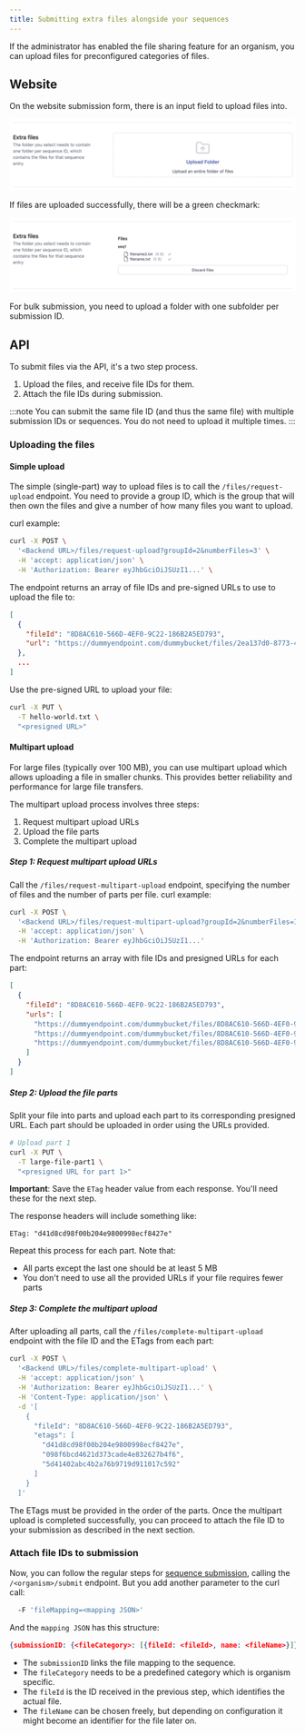 ```yaml
---
title: Submitting extra files alongside your sequences
---
```


If the administrator has enabled the file sharing feature for an organism, you can upload files for preconfigured categories of files.

## Website

On the website submission form, there is an input field to upload files into.

![The extra files component](../../../assets/ExtraFilesComponent.png)

If files are uploaded successfully, there will be a green checkmark:

![The extra files component](../../../assets/ExtraFilesUploaded.png)

For bulk submission, you need to upload a folder with one subfolder per submission ID.

## API

To submit files via the API, it's a two step process.

1. Upload the files, and receive file IDs for them.
2. Attach the file IDs during submission.

:::note
You can submit the same file ID (and thus the same file) with multiple submission IDs or sequences.
You do not need to upload it multiple times.
:::

### Uploading the files

#### Simple upload

The simple (single-part) way to upload files is to call the `/files/request-upload` endpoint.
You need to provide a group ID, which is the group that will then own the files and give a number of how many files
you want to upload.

curl example:

```bash
curl -X POST \
  '<Backend URL>/files/request-upload?groupId=2&numberFiles=3' \
  -H 'accept: application/json' \
  -H 'Authorization: Bearer eyJhbGciOiJSUzI1...' \
```

The endpoint returns an array of file IDs and pre-signed URLs to use to upload the file to:

```json
[
  {
    "fileId": "8D8AC610-566D-4EF0-9C22-186B2A5ED793",
    "url": "https://dummyendpoint.com/dummybucket/files/2ea137d0-8773-4e0a-a9aa-5591de12ff23?X-Amz-Algorithm=AWS4-HMAC-SHA256&X-Amz-Credential=dummyaccesskey%2F20250330%2Fdummyregion%2Fs3%2Faws4_request&X-Amz-Date=20250330T184050Z&X-Amz-Expires=1800&X-Amz-SignedHeaders=host&X-Amz-Signature=9717e8d8c8242d0d266f816c665d78b1d842de5286fb59e37329f090e9bb0b9e"
  },
  ...
]
```

Use the pre-signed URL to upload your file:

```bash
curl -X PUT \
  -T hello-world.txt \
  "<presigned URL>"
```

#### Multipart upload

For large files (typically over 100 MB), you can use multipart upload which allows uploading a file in smaller chunks.
This provides better reliability and performance for large file transfers.

The multipart upload process involves three steps:

1. Request multipart upload URLs
2. Upload the file parts
3. Complete the multipart upload

##### Step 1: Request multipart upload URLs

Call the `/files/request-multipart-upload` endpoint, specifying the number of files and the number of parts per file. curl example:

```bash
curl -X POST \
  '<Backend URL>/files/request-multipart-upload?groupId=2&numberFiles=1&numberParts=3' \
  -H 'accept: application/json' \
  -H 'Authorization: Bearer eyJhbGciOiJSUzI1...'
```

The endpoint returns an array with file IDs and presigned URLs for each part:

```json
[
  {
    "fileId": "8D8AC610-566D-4EF0-9C22-186B2A5ED793",
    "urls": [
      "https://dummyendpoint.com/dummybucket/files/8D8AC610-566D-4EF0-9C22-186B2A5ED793?partNumber=1&X-Amz-Algorithm=...",
      "https://dummyendpoint.com/dummybucket/files/8D8AC610-566D-4EF0-9C22-186B2A5ED793?partNumber=2&X-Amz-Algorithm=...",
      "https://dummyendpoint.com/dummybucket/files/8D8AC610-566D-4EF0-9C22-186B2A5ED793?partNumber=3&X-Amz-Algorithm=..."
    ]
  }
]
```

##### Step 2: Upload the file parts

Split your file into parts and upload each part to its corresponding presigned URL. Each part should be uploaded in order using the URLs provided.

```bash
# Upload part 1
curl -X PUT \
  -T large-file-part1 \
  "<presigned URL for part 1>"
```

**Important**: Save the `ETag` header value from each response. You'll need these for the next step.

The response headers will include something like:

```
ETag: "d41d8cd98f00b204e9800998ecf8427e"
```

Repeat this process for each part. Note that:

- All parts except the last one should be at least 5 MB
- You don't need to use all the provided URLs if your file requires fewer parts

##### Step 3: Complete the multipart upload

After uploading all parts, call the `/files/complete-multipart-upload` endpoint with the file ID and the ETags from each part:

```bash
curl -X POST \
  '<Backend URL>/files/complete-multipart-upload' \
  -H 'accept: application/json' \
  -H 'Authorization: Bearer eyJhbGciOiJSUzI1...' \
  -H 'Content-Type: application/json' \
  -d '[
    {
      "fileId": "8D8AC610-566D-4EF0-9C22-186B2A5ED793",
      "etags": [
        "d41d8cd98f00b204e9800998ecf8427e",
        "098f6bcd4621d373cade4e832627b4f6",
        "5d41402abc4b2a76b9719d911017c592"
      ]
    }
  ]'
```

The ETags must be provided in the order of the parts. Once the multipart upload is completed successfully,
you can proceed to attach the file ID to your submission as described in the next section.

### Attach file IDs to submission

Now, you can follow the regular steps for [sequence submission](./submit-sequences), calling the `/<organism>/submit` endpoint.
But you add another parameter to the curl call:

```bash
  -F 'fileMapping=<mapping JSON>'
```

And the `mapping JSON` has this structure:

```json
{submissionID: {<fileCategory>: [{fileId: <fileId>, name: <fileName>}]}}
```

- The `submissionID` links the file mapping to the sequence.
- The `fileCategory` needs to be a predefined category which is organism specific.
- The `fileId` is the ID received in the previous step, which identifies the actual file.
- The `fileName` can be chosen freely, but depending on configuration it might become an identifier for the file later on.

